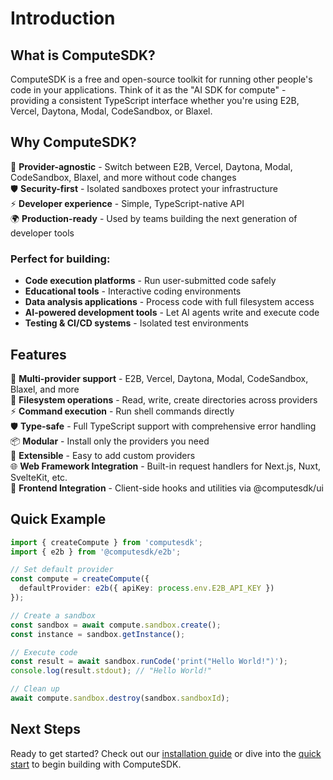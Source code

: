 # Introduction

## What is ComputeSDK?

ComputeSDK is a free and open-source toolkit for running other people's code in your applications. Think of it as the "AI SDK for compute" - providing a consistent TypeScript interface whether you're using E2B, Vercel, Daytona, Modal, CodeSandbox, or Blaxel.

## Why ComputeSDK?

🔄 **Provider-agnostic** - Switch between E2B, Vercel, Daytona, Modal, CodeSandbox, Blaxel, and more without code changes  
🛡️ **Security-first** - Isolated sandboxes protect your infrastructure  
⚡ **Developer experience** - Simple, TypeScript-native API  
🌍 **Production-ready** - Used by teams building the next generation of developer tools

### Perfect for building:

- **Code execution platforms** - Run user-submitted code safely
- **Educational tools** - Interactive coding environments
- **Data analysis applications** - Process code with full filesystem access
- **AI-powered development tools** - Let AI agents write and execute code
- **Testing & CI/CD systems** - Isolated test environments

## Features

🚀 **Multi-provider support** - E2B, Vercel, Daytona, Modal, CodeSandbox, Blaxel, and more  
📁 **Filesystem operations** - Read, write, create directories across providers  
⚡ **Command execution** - Run shell commands directly  
🛡️ **Type-safe** - Full TypeScript support with comprehensive error handling  
📦 **Modular** - Install only the providers you need  
🔧 **Extensible** - Easy to add custom providers  
🌐 **Web Framework Integration** - Built-in request handlers for Next.js, Nuxt, SvelteKit, etc.  
🎨 **Frontend Integration** - Client-side hooks and utilities via @computesdk/ui

## Quick Example

```typescript
import { createCompute } from 'computesdk';
import { e2b } from '@computesdk/e2b';

// Set default provider
const compute = createCompute({ 
  defaultProvider: e2b({ apiKey: process.env.E2B_API_KEY }) 
});

// Create a sandbox
const sandbox = await compute.sandbox.create();
const instance = sandbox.getInstance();

// Execute code
const result = await sandbox.runCode('print("Hello World!")');
console.log(result.stdout); // "Hello World!"

// Clean up
await compute.sandbox.destroy(sandbox.sandboxId);
```

## Next Steps

Ready to get started? Check out our [installation guide](./installation.md) or dive into the [quick start](./quick-start.md) to begin building with ComputeSDK.